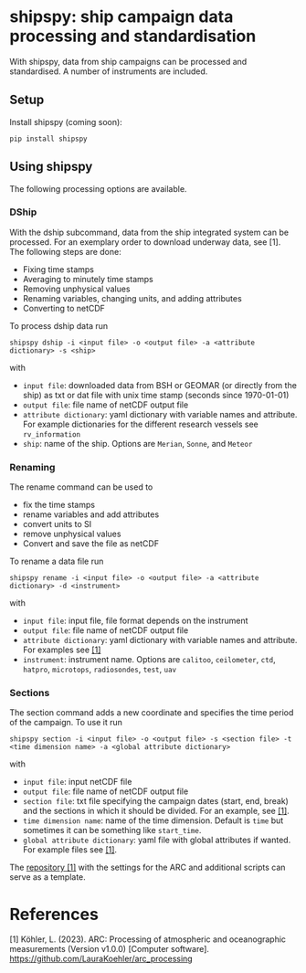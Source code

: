 # shipspy: ship campaign data processing and standardisation

With shipspy, data from ship campaigns can be processed and standardised. A number of instruments are included.

## Setup

Install shipspy (coming soon):

```
pip install shipspy
```
## Using shipspy

The following processing options are available.

### DShip

With the dship subcommand, data from the ship integrated system can be processed. For an exemplary order to download underway data, see [1]. The following steps are done:
* Fixing time stamps 
* Averaging to minutely time stamps
* Removing unphysical values
* Renaming variables, changing units, and adding attributes
* Converting to netCDF

To process dship data run
```
shipspy dship -i <input file> -o <output file> -a <attribute dictionary> -s <ship>
```
with
* `input file`: downloaded data from BSH or GEOMAR (or directly from the ship) as txt or dat file with unix time stamp (seconds since 1970-01-01)
* `output file`: file name of netCDF output file
* `attribute dictionary`: yaml dictionary with variable names and attribute. For example dictionaries for the different research vessels see `rv_information` 
* `ship`: name of the ship. Options are `Merian`, `Sonne`, and `Meteor`

### Renaming

The rename command can be used to 
* fix the time stamps
* rename variables and add attributes
* convert units to SI
* remove unphysical values
* Convert and save the file as netCDF

To rename a data file run
```
shipspy rename -i <input file> -o <output file> -a <attribute dictionary> -d <instrument>
```
with 
* `input file`: input file, file format depends on the instrument
* `output file`: file name of netCDF output file
* `attribute dictionary`: yaml dictionary with variable names and attribute. For examples see [[1]](https://github.com/LauraKoehler/arc_processing)
* `instrument`: instrument name. Options are `calitoo`, `ceilometer`, `ctd`, `hatpro`, `microtops`, `radiosondes`, `test`, `uav`

### Sections

The section command adds a new coordinate and specifies the time period of the campaign. To use it run
```
shipspy section -i <input file> -o <output file> -s <section file> -t <time dimension name> -a <global attribute dictionary>
```
with
* `input file`: input netCDF file
* `output file`: file name of netCDF output file
* `section file`: txt file specifying the campaign dates (start, end, break) and the sections in which it should be divided. For an example, see [[1]](https://github.com/LauraKoehler/arc_processing).
* `time dimension name`: name of the time dimension. Default is `time` but sometimes it can be something like `start_time`.
* `global attribute dictionary`: yaml file with global attributes if wanted. For example files see [[1]](https://github.com/LauraKoehler/arc_processing).

The [repository [1]](https://github.com/LauraKoehler/arc_processing) with the settings for the ARC and additional scripts can serve as a template.

# References
[1] Köhler, L. (2023). ARC: Processing of atmospheric and oceanographic measurements (Version v1.0.0) [Computer software]. https://github.com/LauraKoehler/arc_processing

